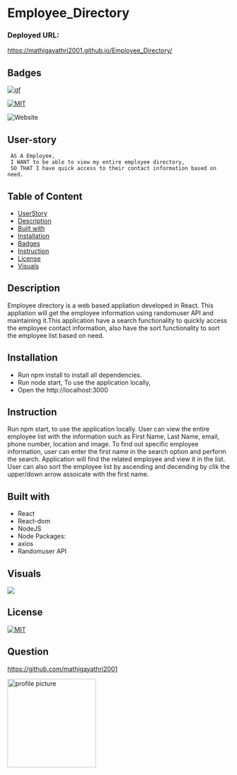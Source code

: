 # Employee_Directory

### Deployed URL:
https://mathigayathri2001.github.io/Employee_Directory/



## Badges
[![gf](https://img.shields.io/github/followers/mathigayathri2001?style=social)](https://img.shields.io/github/followers/mathigayathri2001?style=social)

[![MIT](https://img.shields.io/npm/l/isc?color=Blue&style=plastic)](https://img.shields.io/npm/l/isc?color=Blue&style=plastic)


![Website](https://img.shields.io/website?down_color=grey&down_message=down&up_color=green&up_message=up&url=https%3A%2F%2Fmathigayathri2001.github.io%2Fportfolio_2%2F)
## User-story
```
 AS A Employee, 
 I WANT to be able to view my entire employee directory, 
 SO THAT I have quick access to their contact information based on need.

```

## Table of Content 
   * [UserStory](#Userstory)
   * [Description](#description)
   * [Built with](#built-with)
   * [Installation](#installation)
   * [Badges](#badges)
   * [Instruction](#instruction)
   * [License](#license)
   * [Visuals](#visuals)

## Description
Employee directory is a web based appliation developed in React. This appliation will get the employee information using randomuser API and maintaining it.This application have a search functionality to quickly access the employee contact information, also have the sort functionality to sort the employee list based on need.


## Installation
* Run npm install to install all dependencies. 
* Run node start, To use the application locally, 
* Open the  http://localhost:3000 

## Instruction
Run npm start, to use the application locally. User can view the entire employee list with the information such as First Name, Last Name, email, phone number, location and image. To find out specific employee information, user can enter the first name in the search option and perform the search. Application will find the related employee and view it in the list. User can also sort the employee list by ascending and decending by clik the upper/down arrow assoicate with the first name. 

## Built with
* React
* React-dom
* NodeJS
* Node Packages:
* axios
* Randomuser API


## Visuals
![](Demo/demo.gif)



## License
[![MIT](https://img.shields.io/npm/l/isc?color=Blue&style=plastic)](https://img.shields.io/npm/l/isc?color=Blue&style=plastic)

## Question

https://github.com/mathigayathri2001

  <img src= "https://avatars1.githubusercontent.com/u/60233461?v=4" alt = "profile picture" width = "200"/>

 